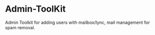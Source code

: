 # Admin-ToolKit
Admin Toolkit for adding users with mailbox/lync, mail management for spam removal.
